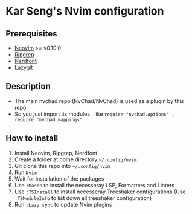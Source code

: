 # Kar Seng's Nvim configuration
## Prerequisites
- [Neovim](https://github.com/neovim/neovim) >= v0.10.0
- [Ripgrep](https://github.com/BurntSushi/ripgrep) 
- [Nerdfont](https://www.nerdfonts.com/) 
- [Lazygit](https://github.com/jesseduffield/lazygit) 

## Description
- The main nvchad repo (NvChad/NvChad) is used as a plugin by this repo.
- So you just import its modules , like `require "nvchad.options" , require "nvchad.mappings"`

## How to install
1. Install Neovim, Ripgrep, Nerdfont
2. Create a folder at home directory `~/.config/nvim`
3. Git clone this repo into `~/.config/nvim` 
4. Run `Nvim`
5. Wait for installation of the packages
6. Use `:Mason` to install the necesseray LSP, Formatters and Linters
7. Use `:TSInstall` to install necesseray Treeshaker configurations (Use `:TSModuleInfo` to list down all treeshaker configuration)
8. Run `:Lazy sync` to update Nvim plugins
